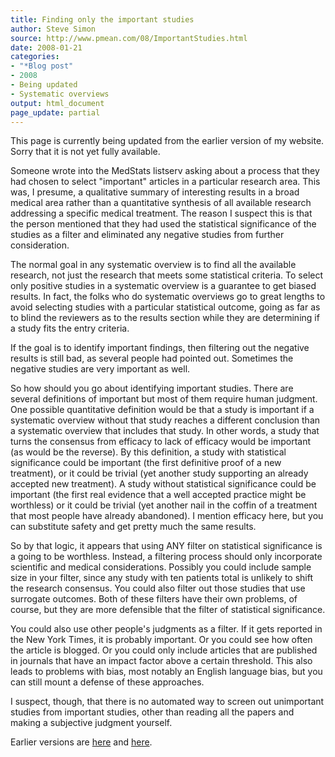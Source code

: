 ```yaml
---
title: Finding only the important studies
author: Steve Simon
source: http://www.pmean.com/08/ImportantStudies.html
date: 2008-01-21
categories:
- "*Blog post"
- 2008
- Being updated
- Systematic overviews
output: html_document
page_update: partial
---
```

This page is currently being updated from the earlier version of my website. Sorry that it is not yet fully available.

Someone wrote into the MedStats listserv asking about a process that they had chosen to select "important" articles in a particular research area. This was, I presume, a qualitative summary of interesting results in a broad medical area rather than a quantitative synthesis of all available research addressing a specific medical treatment. The reason I suspect this is that the person mentioned that they had used the statistical significance of the studies as a filter and eliminated any negative studies from further consideration.

The normal goal in any systematic overview is to find all the available research, not just the research that meets some statistical criteria. To select only positive studies in a systematic overview is a guarantee to get biased results. In fact, the folks who do systematic overviews go to great lengths to avoid selecting studies with a particular statistical outcome, going as far as to blind the reviewers as to the results section while they are determining if a study fits the entry criteria.

If the goal is to identify important findings, then filtering out the negative results is still bad, as several people had pointed out. Sometimes the negative studies are very important as well.

So how should you go about identifying important studies. There are several definitions of important but most of them require human judgment. One possible quantitative definition would be that a study is important if a systematic overview without that study reaches a different conclusion than a systematic overview that includes that study. In other words, a study that turns the consensus from efficacy to lack of efficacy would be important (as would be the reverse). By this definition, a study with statistical significance could be important (the first definitive proof of a new treatment), or it could be trivial (yet another study supporting an already accepted new treatment). A study without statistical significance could be important (the first real evidence that a well accepted practice might be worthless) or it could be trivial (yet another nail in the coffin of a treatment that most people have already abandoned). I mention efficacy here, but you can substitute safety and get pretty much the same results.

So by that logic, it appears that using ANY filter on statistical significance is a going to be worthless. Instead, a filtering process should only incorporate scientific and medical considerations. Possibly you could include sample size in your filter, since any study with ten patients total is unlikely to shift the research consensus. You could also filter out those studies that use surrogate outcomes. Both of these filters have their own problems, of course, but they are more defensible that the filter of statistical significance.

You could also use other people's judgments as a filter. If it gets reported in the New York Times, it is probably important. Or you could see how often the article is blogged. Or you could only include articles that are published in journals that have an impact factor above a certain threshold. This also leads to problems with bias, most notably an English language bias, but you can still mount a defense of these approaches.

I suspect, though, that there is no automated way to screen out unimportant studies from important studies, other than reading all the papers and making a subjective judgment yourself.

Earlier versions are [here][sim1] and [here][sim2].

[sim1]: http://www.pmean.com/08/ImportantStudies.html
[sim2]: http://new.pmean.com/important-studies/
